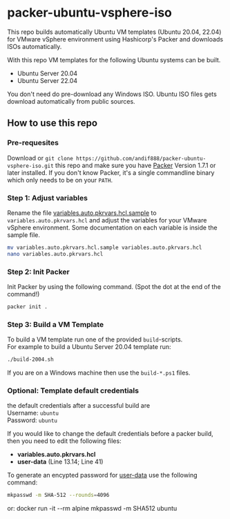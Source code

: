 # packer-ubuntu-vsphere-iso

This repo builds automatically Ubuntu VM templates (Ubuntu 20.04, 22.04) for VMware vSphere environment using Hashicorp's Packer and downloads ISOs automatically.  

With this repo VM templates for the following Ubuntu systems can be built.

- Ubuntu Server 20.04
- Ubuntu Server 22.04

You don't need do pre-download any Windows ISO.
Ubuntu ISO files gets download automatically from public sources.

## How to use this repo

### Pre-requesites

Download or `git clone https://github.com/andif888/packer-ubuntu-vsphere-iso.git` this repo and make sure you have [Packer](https://www.packer.io/downloads) Version 1.7.1 or later installed. If you don't know Packer, it's a single commandline binary which only needs to be on your `PATH`.

### Step 1: Adjust variables

Rename the file [variables.auto.pkrvars.hcl.sample](variables.auto.pkrvars.hcl.sample) to `variables.auto.pkrvars.hcl` and adjust the variables for your VMware vSphere environment. Some documentation on each variable is inside the sample file.
```bash
mv variables.auto.pkrvars.hcl.sample variables.auto.pkrvars.hcl
nano variables.auto.pkrvars.hcl
```

### Step 2: Init Packer

Init Packer by using the following command. (Spot the dot at the end of the command!)
```bash
packer init .
```

### Step 3: Build a VM Template

To build a VM template run one of the provided `build`-scripts.   
For example to build a Ubuntu Server 20.04 template run:
```bash
./build-2004.sh
```
If you are on a Windows machine then use the `build-*.ps1` files.


### Optional: Template default credentials

the default credentials after a successful build are   
Username: `ubuntu`   
Password: `ubuntu`  

If you would like to change the default ćredentials before a packer build, then you need to edit the following files:

- **variables.auto.pkrvars.hcl**
- **user-data** (Line 13.14; Line 41)

To generate an encypted password for [user-data](./html/user-data) use the following command:
```bash
mkpasswd -m SHA-512 --rounds=4096
```
or:
docker run -it --rm alpine mkpasswd -m SHA512 ubuntu
